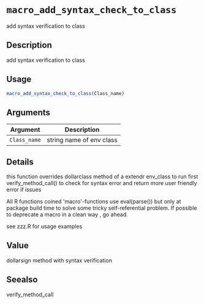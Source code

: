 # `macro_add_syntax_check_to_class`

add syntax verification to class


## Description

add syntax verification to class


## Usage

```r
macro_add_syntax_check_to_class(Class_name)
```


## Arguments

Argument      |Description
------------- |----------------
`Class_name`     |     string name of env class


## Details

this function overrides dollarclass method of a extendr env_class
 to run first verify_method_call() to check for syntax error and return
 more user friendly error if issues
 
 All R functions coined 'macro'-functions use eval(parse()) but only at package build time
 to solve some tricky self-referential problem. If possible to deprecate a macro in a clean way
 , go ahead.
 
 see zzz.R for usage examples


## Value

dollarsign method with syntax verification


## Seealso

verify_method_call


